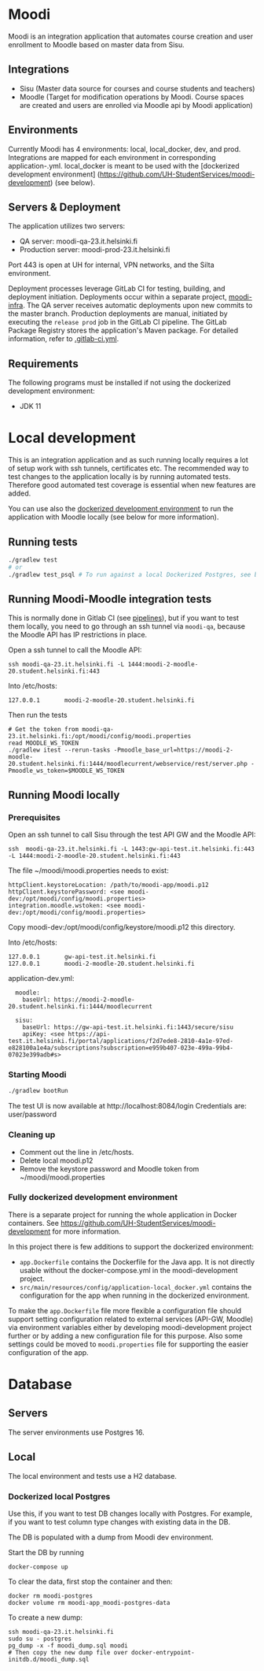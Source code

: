 # Moodi

Moodi is an integration application that automates course creation and user enrollment to Moodle based on master data from Sisu.

## Integrations

- Sisu (Master data source for courses and course students and teachers)
- Moodle (Target for modification operations by Moodi. Course spaces are created and users are 
enrolled via Moodle api by Moodi application)

## Environments

Currently Moodi has 4 environments: local, local_docker, dev, and prod. Integrations are mapped for each environment in corresponding application-<env>.yml. local_docker is meant to be used with the [dockerized development environment] (https://github.com/UH-StudentServices/moodi-development) (see below).

## Servers & Deployment

The application utilizes two servers:

- QA server: moodi-qa-23.it.helsinki.fi
- Production server: moodi-prod-23.it.helsinki.fi

Port 443 is open at UH for internal, VPN networks, and the Silta environment.

Deployment processes leverage GitLab CI for testing, building, and deployment initiation. Deployments occur within a separate project, [moodi-infra](https://version.helsinki.fi/OPADev/moodi-infra). The QA server receives automatic deployments upon new commits to the master branch. Production deployments are manual, initiated by executing the `release prod` job in the GitLab CI pipeline. The GitLab Package Registry stores the application's Maven package. For detailed information, refer to [.gitlab-ci.yml](.gitlab-ci.yml).
## Requirements

The following programs must be installed if not using the dockerized development environment:
- JDK 11

# Local development

This is an integration application and as such running locally requires a lot of setup work with ssh tunnels, certificates etc. The 
recommended way to test changes to the application locally is by running automated tests. Therefore good automated test coverage is essential
when new features are added.

You can use also the [dockerized development environment](https://github.com/UH-StudentServices/moodi-development) to run the application with Moodle locally (see below for more information).

## Running tests

```sh
./gradlew test
# or
./gradlew test_psql # To run against a local Dockerized Postgres, see below.
```

## Running Moodi-Moodle integration tests

This is normally done in Gitlab CI (see [pipelines](https://version.helsinki.fi/OPADev/moodi-app/-/pipelines)), but if you want to test them locally, you need to go through 
an ssh tunnel via `moodi-qa`, because the Moodle API has IP restrictions in place.

Open a ssh tunnel to call the Moodle API:
```
ssh moodi-qa-23.it.helsinki.fi -L 1444:moodi-2-moodle-20.student.helsinki.fi:443
```
Into /etc/hosts:
```
127.0.0.1       moodi-2-moodle-20.student.helsinki.fi 
```

Then run the tests
```
# Get the token from moodi-qa-23.it.helsinki.fi:/opt/moodi/config/moodi.properties
read MOODLE_WS_TOKEN 
./gradlew itest --rerun-tasks -Pmoodle_base_url=https://moodi-2-moodle-20.student.helsinki.fi:1444/moodlecurrent/webservice/rest/server.php -Pmoodle_ws_token=$MOODLE_WS_TOKEN   
```

## Running Moodi locally

### Prerequisites

Open an ssh tunnel to call Sisu through the test API GW and the Moodle API:
```
ssh  moodi-qa-23.it.helsinki.fi -L 1443:gw-api-test.it.helsinki.fi:443 -L 1444:moodi-2-moodle-20.student.helsinki.fi:443
```

The file ~/moodi/moodi.properties needs to exist:
```
httpClient.keystoreLocation: /path/to/moodi-app/moodi.p12
httpClient.keystorePassword: <see moodi-dev:/opt/moodi/config/moodi.properties>
integration.moodle.wstoken: <see moodi-dev:/opt/moodi/config/moodi.properties>
```
Copy moodi-dev:/opt/moodi/config/keystore/moodi.p12 this directory.

Into /etc/hosts: 
```
127.0.0.1       gw-api-test.it.helsinki.fi   
127.0.0.1       moodi-2-moodle-20.student.helsinki.fi 
```

application-dev.yml:
```
  moodle:
    baseUrl: https://moodi-2-moodle-20.student.helsinki.fi:1444/moodlecurrent

  sisu:
    baseUrl: https://gw-api-test.it.helsinki.fi:1443/secure/sisu
    apiKey: <see https://api-test.it.helsinki.fi/portal/applications/f2d7ede8-2810-4a1e-97ed-e828100a1e4a/subscriptions?subscription=e959b407-023e-499a-99b4-07023e399adb#s>
```

### Starting Moodi

```sh
./gradlew bootRun
```
The test UI is now available at http://localhost:8084/login
Credentials are: user/password

### Cleaning up

- Comment out the line in /etc/hosts.
- Delete local moodi.p12
- Remove the keystore password and Moodle token from ~/moodi/moodi.properties

### Fully dockerized development environment

There is a separate project for running the whole application in Docker containers. See
<https://github.com/UH-StudentServices/moodi-development> for more information.

In this project there is few additions to support the dockerized environment:
- `app.Dockerfile` contains the Dockerfile for the Java app. It is not directly usable without the docker-compose.yml in the moodi-development project.
- `src/main/resources/config/application-local_docker.yml` contains the configuration for the app when running in the dockerized environment.

To make the `app.Dockerfile` file more flexible a configuration file should support setting configuration
related to external services (API-GW, Moodle) via environment variables either by developing moodi-development project further or by adding a new configuration file for this purpose. Also some settings could be moved to
`moodi.properties` file for supporting the easier configuration of the app.

# Database

## Servers

The server environments use Postgres 16.

## Local

The local environment and tests use a H2 database. 

### Dockerized local Postgres

Use this, if you want to test DB changes locally with Postgres. For example, if you want to test column type changes with existing 
data in the DB.

The DB is populated with a dump from Moodi dev environment.

Start the DB by running 
```
docker-compose up
```

To clear the data, first stop the container and then:
```
docker rm moodi-postgres
docker volume rm moodi-app_moodi-postgres-data 
```

To create a new dump:
```
ssh moodi-qa-23.it.helsinki.fi
sudo su - postgres
pg_dump -x -f moodi_dump.sql moodi
# Then copy the new dump file over docker-entrypoint-initdb.d/moodi_dump.sql
```
